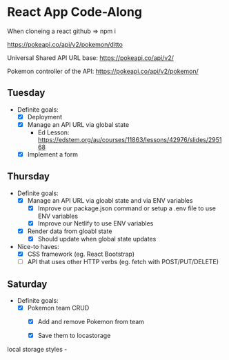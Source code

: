 # React App Code-Along

When cloneing a react github
    => npm i

https://pokeapi.co/api/v2/pokemon/ditto

Universal Shared API URL base:
https://pokeapi.co/api/v2/

Pokemon controller of the API:
https://pokeapi.co/api/v2/pokemon/

## Tuesday

- Definite goals:
    - [x] Deployment
    - [x] Manage an API URL via global state
        - Ed Lesson: https://edstem.org/au/courses/11863/lessons/42976/slides/295168
    - [x] Implement a form

## Thursday

- Definite goals:
    - [x] Manage an API URL via gloabl state and via ENV variables
        - [x] Improve our package.json command or setup a .env file to use ENV variables
        - [x] Improve our Netlify to use ENV variables
    - [x] Render data from gloabl state
        - [x] Should update when global state updates

- Nice-to haves:
    - [x] CSS framework (eg. React Bootstrap)
    - [ ] API that uses other HTTP verbs (eg. fetch with POST/PUT/DELETE)

## Saturday

- Definite goals:
    - [x]  Pokemon team CRUD
        - [x] Add and remove Pokemon from team
        - [x] Save them to locastorage


local storage styles
    - 